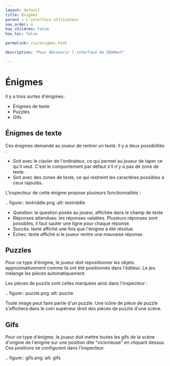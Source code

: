 ```yaml
---
layout: default
title: Énigmes
parent : L'interface utilisateur
nav_order: 4
has_children: false
has_toc: false

permalink: /ui/enigmes.html

description: "Pour découvrir l'interface de SEGMent"

---
```


# Énigmes

Il y a trois sortes d'énigmes :

 - Énigmes de texte
 - Puzzles
 - Gifs


## Énigmes de texte

Ces énigmes demande au joueur de rentrer un texte.
Il y a deux possibilités :

 - Soit avec le clavier de l'ordinateur, ce qui permet au joueur de taper ce qu'il veut.
   C'est le comportement par défaut s'il n'y a pas de zone de texte.
 - Soit avec des zones de texte, ce qui restreint les caractères possibles à ceux rajoutés.


L'inspecteur de cette énigme propose plusieurs fonctionnalités :

.. figure:: textriddle.png
   :alt: textriddle

- Question: la question posée au joueur, affichée dans le champ de texte
- Réponses attendues: les réponses valables. Plusieurs réponses sont possibles, il faut sauter une ligne pour chaque réponse.
- Succès: texte affiché une fois que l'énigme a été résolue.
- Échec: texte affiché si le joueur rentre une mauvaise réponse.

## Puzzles

Pour ce type d'énigme, le joueur doit repositionner les objets approximativement comme ils ont été positionnés
dans l'éditeur.
Le jeu mélange les pièces automatiquement.

Les pièces de puzzle sont celles marquées ainsi dans l'inspecteur :

.. figure:: puzzle.png
   :alt: puzzle

Toute image peut faire partie d'un puzzle. Une icône de pièce de puzzle s'affichera dans le coin supérieur
droit des pièces de puzzle d'une scène.

## Gifs

Pour ce type d'énigme, le joueur doit mettre toutes les gifs de la scène d'origine de l'énigme
sur une position dite "victorieuse" en cliquant dessus.
Ces positions se configurent dans l'inspecteur.

.. figure:: gifs.png
   :alt: gifs

